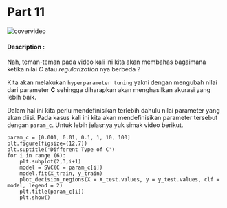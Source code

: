 # Part 11

![covervideo](http://bit.ly/makeaicovervideo)

#### **Description :**
Nah, teman-teman pada video kali ini kita akan membahas bagaimana ketika nilai *C* atau *regularization* nya berbeda ?

Kita akan melakukan `hyperparameter tuning` yakni dengan mengubah nilai dari parameter **C** sehingga diharapkan akan menghasilkan akurasi yang lebih baik.

Dalam hal ini kita perlu mendefinisikan terlebih dahulu nilai parameter yang akan diisi. Pada kasus kali ini kita akan mendefinisikan parameter tersebut dengan ```param_c```. Untuk lebih jelasnya yuk simak video berikut.

```
param_c = [0.001, 0.01, 0.1, 1, 10, 100]
plt.figure(figsize=(12,7))
plt.suptitle('Different Type of C')
for i in range (6):
    plt.subplot(2,3,i+1)
    model = SVC(C = param_c[i])
    model.fit(X_train, y_train)
    plot_decision_regions(X = X_test.values, y = y_test.values, clf = model, legend = 2)
    plt.title(param_c[i])
    plt.show()
```

